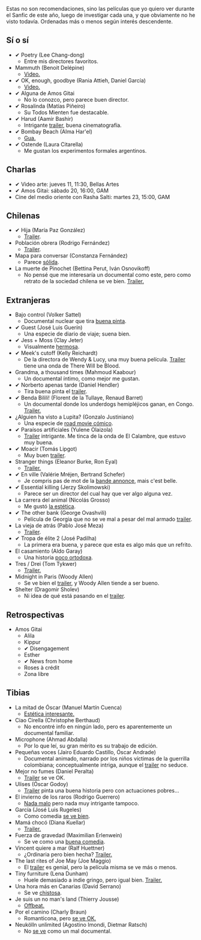 Estas no son recomendaciones, sino las películas que yo quiero ver durante el Sanfic de este año, luego de investigar cada una, y que obviamente no he visto todavía. Ordenadas más o menos según interés descendente.

## Sí o sí

* ✔ Poetry (Lee Chang-dong)
  * Entre mis directores favoritos.
* Mammuth (Benoit Delépine)
  * [Video.](http://www.youtube.com/watch?v=ccwju-G1t10)
* ✔ OK, enough, goodbye (Rania Attieh, Daniel García)
  * [Video.](http://vimeo.com/15869302)
* ✔ Alguna de Amos Gitai
  * No lo conozco, pero parece buen director.
* ✔ Rosalinda (Matías Piñeiro)
  * Su Todos Mienten fue destacable.
* ✔ Harud (Aamir Bashir)
  * Intrigante [trailer](http://www.youtube.com/watch?v=_nVJLQIAQYk), buena cinematografía.
* ✔ Bombay Beach (Alma Har'el)
  * [Gua.](http://www.youtube.com/watch?v=3J876cYfutg)
* ✔ Ostende (Laura Citarella)
  * Me gustan los experimentos formales argentinos.

## Charlas

* ✔ Video arte: jueves 11, 11:30, Bellas Artes
* ✔ Amos Gitai: sábado 20, 16:00, GAM
* Cine del medio oriente con Rasha Salti: martes 23, 15:00, GAM

## Chilenas

* ✔ Hija (María Paz González)
  * [Trailer](http://vimeo.com/27278052).
* Población obrera (Rodrigo Fernández)
  * [Trailer](http://www.youtube.com/watch?v=I2IdTY0zgO8).
* Mapa para conversar (Constanza Fernández)
  * Parece [sólida](http://vimeo.com/11899123).
* La muerte de Pinochet (Bettina Perut, Iván Osnovikoff)
  * No pensé que me interesaría un documental como este, pero como retrato de la sociedad chilena se ve bien. [Trailer.](http://www.youtube.com/watch?v=bPQzEe1-Se4)

## Extranjeras

* Bajo control (Volker Sattel)
  * Documental nuclear que tira [buena pinta](http://www.youtube.com/watch?v=mmd2xD4uxLM).
* ✔ Guest (José Luis Guerín)
  * Una especie de diario de viaje; suena bien.
* ✔ Jess + Moss (Clay Jeter)
  * Visualmente [hermosa](http://www.youtube.com/watch?v=aHlCRaLFmjQ).
* ✔ Meek's cutoff (Kelly Reichardt)
  * De la directora de Wendy & Lucy, una muy buena película. [Trailer](http://www.youtube.com/watch?v=5rhNrz2hX_o) tiene una onda de There Will be Blood.
* Grandma, a thousand times (Mahmoud Kaabour)
  * Un documental íntimo, como mejor me gustan.
* ✔ Norberto apenas tarde (Daniel Hendler)
  * Tira buena pinta el [trailer](http://www.youtube.com/watch?v=naNE7G5wJyw).
* ✔ Benda Bilili! (Florent de la Tullaye, Renaud Barret)
  * Un documental donde los underdogs hemipléjicos ganan, en Congo. [Trailer.](http://www.youtube.com/watch?v=qJX2GdYr054)
* ¿Alguien ha visto a Lupita? (Gonzalo Justiniano)
  * Una especie de [road movie cómico](http://www.youtube.com/watch?v=gXFQ81Fqe7g&feature=related).
* ✔ Paraísos artificiales (Yulene Olaizola)
  * [Trailer](http://www.youtube.com/results?search_query=para%C3%ADsos%20artificiales) intrigante. Me tinca de la onda de El Calambre, que estuvo muy buena.
* ✔ Moacir (Tomás Lipgot)
  * Muy buen [trailer](http://www.youtube.com/watch?v=wiYfiYp1maM).
* Stranger things (Eleanor Burke, Ron Eyal)
  * [Trailer.](http://www.youtube.com/watch?v=FqKsxX0QZKo)
* ✔ En ville (Valérie Mréjen, Bertrand Schefer)
  * Je compris pas de mot de la [bande annonce](http://www.wat.tv/video/bande-annonce-en-ville-3w8b7_36u23_.html), mais c'est belle.
* ✔ Essential killing (Jerzy Skolimowski)
  * Parece ser un director del cual hay que ver algo alguna vez.
* La carrera del animal (Nicolás Grosso)
  * Me gustó [la estética](http://vimeo.com/21543203).
* ✔ The other bank (George Ovashvili)
  * Película de Georgia que no se ve mal a pesar del mal armado [trailer](http://vimeo.com/10850367).
* La vieja de atrás (Pablo José Meza)
  * [Trailer](http://www.youtube.com/watch?v=MDrcgmSSPhw).
* ✔ Tropa de élite 2 (José Padilha)
  * La primera era buena, y parece que esta es algo más que un refrito.
* El casamiento (Aldo Garay)
  * Una historia [poco ortodoxa](http://vimeo.com/21494847).
* Tres / Drei (Tom Tykwer)
  * [Trailer.](http://www.youtube.com/watch?v=45C5lFxD6mk)
* Midnight in Paris (Woody Allen)
  * Se ve bien el [trailer](http://www.youtube.com/watch?v=BYRWfS2s2v4), y Woody Allen tiende a ser bueno.
* Shelter (Dragomir Sholev)
  * Ni idea de qué está pasando en el [trailer](http://vimeo.com/15477245).

## Retrospectivas

* Amos Gitai
  * Alila
  * Kippur
  * ✔ Disengagement
  * Esther
  * ✔ News from home
  * Roses à crédit
  * Zona libre

## Tibias

* La mitad de Óscar (Manuel Martín Cuenca)
  * [Estética interesante.](http://www.youtube.com/watch?v=X-ZNvz1l14M)
* Ciao Cirella (Christophe Berthaud)
  * No encontré info en ningún lado, pero es aparentemente un documental familiar.
* Microphone (Ahmad Abdalla)
  * Por lo que leí, su gran mérito es su trabajo de edición.
* Pequeñas voces (Jairo Eduardo Castillo, Óscar Andrade)
  * Documental animado, narrado por los niños víctimas de la guerrilla colombiana; conceptualmente intriga, aunque el [trailer](http://www.youtube.com/watch?v=b18r3nmTZt0) no seduce.
* Mejor no fumes (Daniel Peralta)
  * [Trailer](http://www.youtube.com/watch?v=A7GcV3iSIPk) se ve OK.
* Ulises (Óscar Godoy)
  * [Trailer](http://www.youtube.com/watch?v=T_xsjH5olsI) pinta una buena historia pero con actuaciones pobres...
* El invierno de los raros (Rodrigo Guerrero)
  * [Nada malo](http://vimeo.com/21399521) pero nada muy intrigante tampoco.
* García (José Luis Rugeles)
  * Como comedia [se ve bien](http://www.youtube.com/watch?v=WdfjW80L06s).
* Mamá chocó (Diana Kuellar)
  * [Trailer.](http://vimeo.com/22915500)
* Fuerza de gravedad (Maximilian Erlenwein)
  * Se ve como una [buena comedia](http://www.youtube.com/watch?v=NQPtadbKP-4).
* Vincent quiere a mar (Ralf Huettner)
  * ¿Ordinaria pero bien hecha? [Trailer.](http://www.youtube.com/watch?v=KE_yskjXBOA)
* The last rites of Joe May (Joe Maggio)
  * El [trailer](http://www.youtube.com/watch?v=OYpCp1_abqY) es genial, pero la película misma se ve más o menos.
* Tiny furniture (Lena Dunham)
  * Huele demasiado a indie gringo, pero igual bien. [Trailer.](http://www.youtube.com/watch?v=PF_jWPJwKIE)
* Una hora más en Canarias (David Serrano)
  * Se ve [chistosa](http://www.youtube.com/watch?v=BzPh6HcSx4s).
* Je suis un no man's land (Thierry Jousse)
  * [Offbeat.](http://www.youtube.com/watch?v=MNQfM2xYhWo)
* Por el camino (Charly Braun)
  * Romanticona, pero [se ve OK.](http://vimeo.com/26979277)
* Neukölln unlimited (Agostino Imondi, Dietmar Ratsch)
  * No [se ve](http://www.youtube.com/watch?v=yBoZrAlVhxk) como un mal documental.
